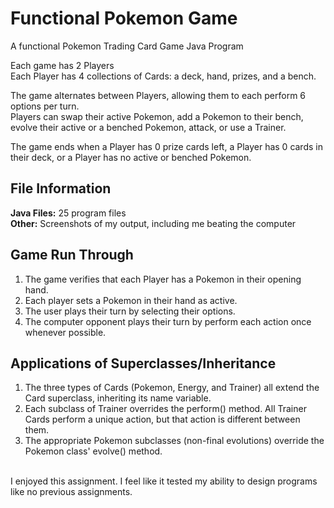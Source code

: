 # Functional Pokemon Game

A functional Pokemon Trading Card Game Java Program<br>

Each game has 2 Players<br>
Each Player has 4 collections of Cards: a deck, hand, prizes, and a bench. <br>

The game alternates between Players, allowing them to each perform 6 options per turn.<br>
Players can swap their active Pokemon, add a Pokemon to their bench, <br>
evolve their active or a benched Pokemon, attack, or use a Trainer. <br>

The game ends when a Player has 0 prize cards left, a Player has 0 cards in <br>
their deck, or a Player has no active or benched Pokemon. <br>

## File Information
**Java Files:** 25 program files <br>
**Other:** Screenshots of my output, including me beating the computer

## Game Run Through
1. The game verifies that each Player has a Pokemon in their opening hand. <br>
2. Each player sets a Pokemon in their hand as active. <br>
3. The user plays their turn by selecting their options. <br>
4. The computer opponent plays their turn by perform each action once whenever possible. <br>


## Applications of Superclasses/Inheritance
1. The three types of Cards (Pokemon, Energy, and Trainer) all extend the Card superclass, inheriting its name variable.<br>
2. Each subclass of Trainer overrides the perform() method. All Trainer Cards perform a unique action, but that action is different between them.<br>
3. The appropriate Pokemon subclasses (non-final evolutions) override the Pokemon class' evolve() method.<br>


<br>
I enjoyed this assignment. I feel like it tested my ability to design programs like no previous assignments.
